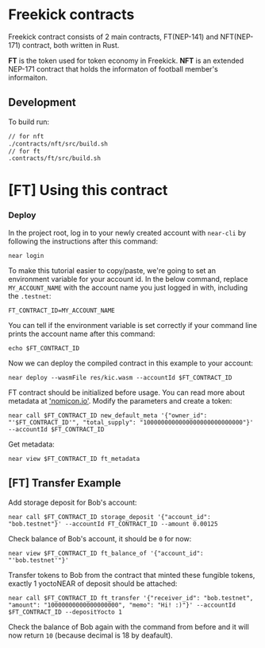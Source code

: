 # Freekick contracts

Freekick contract consists of 2 main contracts, FT(NEP-141) and NFT(NEP-171) contract, both written in Rust.

**FT** is the token used for token economy in Freekick.
**NFT** is an extended NEP-171 contract that holds the informaton of football member's informaiton.


## Development

To build run:
```bash
// for nft
./contracts/nft/src/build.sh
// for ft
.contracts/ft/src/build.sh
```

[FT] Using this contract
===================

### Deploy
In the project root, log in to your newly created account  with `near-cli` by following the instructions after this command:

    near login

To make this tutorial easier to copy/paste, we're going to set an environment variable for your account id. In the below command, replace `MY_ACCOUNT_NAME` with the account name you just logged in with, including the `.testnet`:

    FT_CONTRACT_ID=MY_ACCOUNT_NAME

You can tell if the environment variable is set correctly if your command line prints the account name after this command:

    echo $FT_CONTRACT_ID

Now we can deploy the compiled contract in this example to your account:

    near deploy --wasmFile res/kic.wasm --accountId $FT_CONTRACT_ID

FT contract should be initialized before usage. You can read more about metadata at ['nomicon.io'](https://nomicon.io/Standards/FungibleToken/Metadata.html#reference-level-explanation). Modify the parameters and create a token:

    near call $FT_CONTRACT_ID new_default_meta '{"owner_id": "'$FT_CONTRACT_ID'", "total_supply": "1000000000000000000000000000"}' --accountId $FT_CONTRACT_ID

Get metadata:

    near view $FT_CONTRACT_ID ft_metadata



[FT] Transfer Example
---------------

Add storage deposit for Bob's account:

    near call $FT_CONTRACT_ID storage_deposit '{"account_id": "bob.testnet"}' --accountId FT_CONTRACT_ID --amount 0.00125
    

Check balance of Bob's account, it should be `0` for now:

    near view $FT_CONTRACT_ID ft_balance_of '{"account_id": "'bob.testnet'"}'

Transfer tokens to Bob from the contract that minted these fungible tokens, exactly 1 yoctoNEAR of deposit should be attached:

    near call $FT_CONTRACT_ID ft_transfer '{"receiver_id": "bob.testnet", "amount": "10000000000000000000", "memo": "Hi! :)"}' --accountId $FT_CONTRACT_ID --depositYocto 1


Check the balance of Bob again with the command from before and it will now return `10` (because decimal is 18 by deafault).

